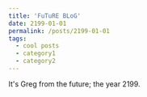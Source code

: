 ```yaml
---
title: 'FuTuRE BLoG'
date: 2199-01-01
permalink: /posts/2199-01-01
tags:
  - cool posts
  - category1
  - category2
---
```


It's Greg from the future; the year 2199.
